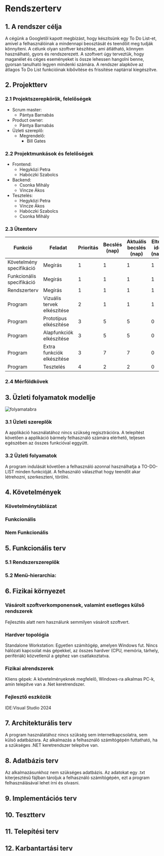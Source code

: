 # Rendszerterv
## 1. A rendszer célja

A cégünk a Googletől kapott megbízást, hogy készítsünk egy To Do List-et, amivel a felhasználóinak a mindennapi beosztását és teendőit meg tudják könnyíteni. A célunk olyan szoftver készítése, ami átlátható, könnyen használható, gyors és rendszerezett. A szoftvert úgy terveztük, hogy maganélet és céges eseményeket is össze lehessen hangolni benne, gyorsan tanulható legyen mindenki számára. A rendszer alapköve az átlagos To Do List funkcióinak kibővítése és frissítése naptárral kiegészítve.

## 2. Projektterv

### 2.1 Projektszerepkörök, felelőségek


* Scrum master:
	-   Pántya Barnabás 	
* Product owner:
	-   Pántya Barnabás
* Üzleti szereplő:
	-   Megrendelő:
		 -  Bill Gates
   
### 2.2 Projektmunkások és felelőségek
   		
* Frontend:
	-   Hegyközi Petra
	-   Habóczki Szabolcs
* Backend:  
	-   Csonka Mihály
 	-   Vincze Ákos 
* Tesztelés:   
	-   Hegyközi Petra
	-   Vincze Ákos
	-   Habóczki Szabolcs
	-   Csonka Mihály

### 2.3 Ütemterv
|Funkció                  | Feladat                   | Prioritás | Becslés (nap) | Aktuális becslés (nap) | Eltelt idő (nap) | Határidő (nap) |
|-------------------------|---------------------------|-----------|---------------|------------------------|------------------|---------------------|
|Követelmény specifikáció |Megírás                    |         1 |             1 |                      1 |                1 |                   1 |             
|Funkcionális specifikáció|Megírás                    |         1 |             1 |                      1 |                1 |                   1 |
|Rendszerterv             |Megírás                    |         1 |             1 |                      1 |                1 |                   1 |
|Program                  |Vizuális tervek elkészítése|         2 |             1 |                      1 |                1 |                   1 |
|Program                  |Prototípus elkészítése     |         3 |             5 |                      5 |                0 |                   5 |
|Program                  |Alapfunkciók elkészítése   |         3 |             5 |                      5 |                0 |                   5 |
|Program                  |Extra funkciók elkészítése |         3 |             7 |                      7 |                0 |                   7 |
|Program                  |Tesztelés                  |         4 |             2 |                      2 |                0 |                   2 |

### 2.4 Mérföldkövek

## 3. Üzleti folyamatok modellje
![folyamatabra](../Docs/Img/TODOLIST-folyamatábra.png)

### 3.1 Üzleti szereplők
A applikáció használatához nincs szükség regisztrációra. A telepítést követően a applikáció bármely felhasználó számára elérhető, teljesen egészében az összes funkcióval eggyütt.

### 3.2 Üzleti folyamatok
A program indulását követően a felhasználó azonnal használhatja a TO-DO-LIST minden funkcióját. A felhasználó választhat hogy teendőt akar létrehozni, szerkeszteni, törölni.

## 4. Követelmények

### Követelménytáblázat

### Funkcionális

### Nem Funkcionális

## 5. Funkcionális terv

### 5.1 Rendszerszereplők

### 5.2 Menü-hierarchia:

## 6. Fizikai környezet

### Vásárolt szoftverkomponensek, valamint esetleges külső rendszerek

Fejlesztés alatt nem használunk semmilyen vásárolt szoftvert.

### Hardver topológia

Standalone Workstation: Egyetlen számítógép, amelyen Windows fut. Nincs hálózati kapcsolat más gépekkel, az összes hardver (CPU, memória, tárhely, perifériák) közvetlenül a géphez van csatlakoztatva.

### Fizikai alrendszerek

Kliens gépek: A követelményeknek megfelelő, Windows-ra alkalmas PC-k, amin telepítve van a .Net keretrendszer.

### Fejlesztő eszközök

IDE:Visual Studio 2024

## 7. Architekturális terv

A program használatához nincs szükség sem internetkapcsolatra, sem külső adatbázisra.
Az alkalmazás a felhasználó számítógépén futtatható, ha a szükséges .NET keretrendszer telepítve van. 

## 8. Adatbázis terv

Az alkalmazásunkhoz nem szükséges adatbázis. Az adatokat egy .txt kiterjesztésű fájlban tároljuk a felhasználó számítógépén, ezt a program felhasználásával lehet írni és olvasni.

## 9. Implementációs terv

## 10. Tesztterv

## 11. Telepítési terv

## 12. Karbantartási terv
